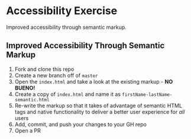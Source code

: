# Accessibility Exercise

Improved accessibility through semantic markup.

## Improved Accessibility Through Semantic Markup

1) Fork and clone this repo
2) Create a new branch off of `master`
3) Open the `index.html` and take a look at the existing markup - **NO BUENO!**
4) Create a copy of `index.html` and name it as `firstName-lastName-semantic.html`
4) Re-write the markup so that it takes of advantage of semantic HTML tags and native functionality to deliver a better user experience for _all_ users
5) Add, commit, and push your changes to your GH repo
6) Open a PR
